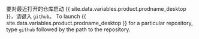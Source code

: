 要对最近打开的仓库启动 {{ site.data.variables.product.prodname_desktop }}，请键入 `github`。 To launch {{ site.data.variables.product.prodname_desktop }} for a particular repository, type `github` followed by the path to the repository.
